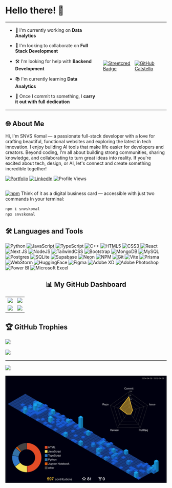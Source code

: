 
# Hello there! 👋 
<table>
  <tr>
    <td>

- 🔭 I'm currently working on **Data Analytics**<br>
- 🤝 I'm looking to collaborate on **Full Stack Development**<br>
- 🛠️ I'm looking for help with **Backend Development**<br>
- 📚 I'm currently learning **Data Analytics**<br>
- 🎯 Once I commit to something, I **carry it out with full dedication**

    </td>
    <td>

<div align="left">
<div style="display: flex; justify-content: space-around; align-items: center; ">

<a href="https://www.tublian.com/profile/shanmukavenkat?ss=true">
  <img src="https://t74hnvwwsd.execute-api.us-east-1.amazonaws.com/dev/ft/profile/streetcred/badge/shanmukavenkat?type=without_score" alt="Streetcred Badge" height="140px"/>
</a>

<a href="https://github.com/shanmukavenkat">
  <img src="https://octodex.github.com/images/catstello.png" alt="GitHub Catstello" height="150px"/>
</a>

</div>
</div>
  </td>
  </tr>
</table>


<h2 align="left">🌐 About Me</h2>

Hi, I'm SNVS Komal — a passionate full-stack developer with a love for crafting beautiful, functional websites and exploring the latest in tech innovation. I enjoy building AI tools that make life easier for developers and creators. Beyond coding, I'm all about building strong communities, sharing knowledge, and collaborating to turn great ideas into reality. If you're excited about tech, design, or AI, let's connect and create something incredible together!

[![Portfolio](https://img.shields.io/badge/Portfolio-snvskomal.netlify.app-8A2BE2?style=flat&logo=netlify&logoColor=white)](https://snvskomal.netlify.app/)
[![LinkedIn](https://img.shields.io/badge/LinkedIn-%230077B5.svg?logo=linkedin&logoColor=white)](https://www.linkedin.com/in/amudalapalli-s-5b3150223/) 
![Profile Views](https://komarev.com/ghpvc/?username=shanmukavenkat&color=blue) 

##
 [![npm](https://img.shields.io/npm/v/snvskomal)](https://www.npmjs.com/package/snvskomal) Think of it as a digital business card — accessible with just two commands In your terminal:

```bash
npm i snvskomal
npx snvskomal
```


<h2 align="left">🛠️ Languages and Tools</h2>

![Python](https://img.shields.io/badge/python-3670A0?style=for-the-badge&logo=python&logoColor=ffdd54)
![JavaScript](https://img.shields.io/badge/javascript-%23323330.svg?style=for-the-badge&logo=javascript&logoColor=%23F7DF1E)
![TypeScript](https://img.shields.io/badge/typescript-%23007ACC.svg?style=for-the-badge&logo=typescript&logoColor=white)
![C++](https://img.shields.io/badge/c++-%2300599C.svg?style=for-the-badge&logo=c%2B%2B&logoColor=white)
![HTML5](https://img.shields.io/badge/html5-%23E34F26.svg?style=for-the-badge&logo=html5&logoColor=white)
![CSS3](https://img.shields.io/badge/css3-%231572B6.svg?style=for-the-badge&logo=css3&logoColor=white)
![React](https://img.shields.io/badge/react-%2320232a.svg?style=for-the-badge&logo=react&logoColor=%2361DAFB)
![Next JS](https://img.shields.io/badge/Next-black?style=for-the-badge&logo=next.js&logoColor=white)
![NodeJS](https://img.shields.io/badge/node.js-6DA55F?style=for-the-badge&logo=node.js&logoColor=white)
![TailwindCSS](https://img.shields.io/badge/tailwindcss-%2338B2AC.svg?style=for-the-badge&logo=tailwind-css&logoColor=white)
![Bootstrap](https://img.shields.io/badge/bootstrap-%23563d7c.svg?style=for-the-badge&logo=bootstrap&logoColor=white)
![MongoDB](https://img.shields.io/badge/MongoDB-%234ea94b.svg?style=for-the-badge&logo=mongodb&logoColor=white)
![MySQL](https://img.shields.io/badge/mysql-%2300000f.svg?style=for-the-badge&logo=mysql&logoColor=white)
![Postgres](https://img.shields.io/badge/postgres-%23316192.svg?style=for-the-badge&logo=postgresql&logoColor=white)
![SQLite](https://img.shields.io/badge/sqlite-%2307405e.svg?style=for-the-badge&logo=sqlite&logoColor=white)
![Supabase](https://img.shields.io/badge/supabase-3ECF8E?style=for-the-badge&logo=supabase&logoColor=white)
![Neon](https://img.shields.io/badge/Neon-%2300E599.svg?style=for-the-badge&logo=neon&logoColor=white)
![NPM](https://img.shields.io/badge/NPM-%23CB3837.svg?style=for-the-badge&logo=npm&logoColor=white)
![Git](https://img.shields.io/badge/git-%23F05033.svg?style=for-the-badge&logo=git&logoColor=white)
![Vite](https://img.shields.io/badge/vite-%23646CFF.svg?style=for-the-badge&logo=vite&logoColor=white)
![Prisma](https://img.shields.io/badge/Prisma-3982CE?style=for-the-badge&logo=Prisma&logoColor=white)
![WebStorm](https://img.shields.io/badge/webstorm-143?style=for-the-badge&logo=webstorm&logoColor=white&color=black)
![HuggingFace](https://img.shields.io/badge/HuggingFace-%23FFD21F.svg?style=for-the-badge&logo=huggingface&logoColor=black)
![Figma](https://img.shields.io/badge/figma-%23F24E1E.svg?style=for-the-badge&logo=figma&logoColor=white)
![Adobe XD](https://img.shields.io/badge/AdobeXD-%23FF26BE.svg?style=for-the-badge&logo=adobexd&logoColor=white)
![Adobe Photoshop](https://img.shields.io/badge/AdobePhotoshop-31A8FF?style=for-the-badge&logo=Adobe-Photoshop&logoColor=white)
![Power BI](https://img.shields.io/badge/PowerBI-F2C811?style=for-the-badge&logo=powerbi&logoColor=black)
![Microsoft Excel](https://img.shields.io/badge/Microsoft_Excel-217346?style=for-the-badge&logo=microsoft-excel&logoColor=white)

<h2 align="center">📊 My GitHub Dashboard</h2>

<table>
  <tr>
    <td width="50%" align="center">
      <img src="https://github-profile-summary-cards.vercel.app/api/cards/profile-details?username=shanmukavenkat&theme=github_dark" />
    </td>
    <td width="50%" align="center">
      <img src="https://github-readme-streak-stats.herokuapp.com?user=shanmukavenkat&theme=dark&hide_border=false" />
    </td>
  </tr>
  <tr>
    <td width="50%" align="center">
      <img src="https://github-readme-stats.vercel.app/api/top-langs/?username=shanmukavenkat&theme=dark&layout=compact&hide_border=false" />
    </td>
    <td width="50%" align="center">
      <img src="https://github-contributor-stats.vercel.app/api?username=shanmukavenkat&limit=5&theme=dark&combine_all_yearly_contributions=true" />
    </td>
  </tr>
</table>


## 🏆 GitHub Trophies
![](https://github-profile-trophy.vercel.app/?username=shanmukavenkat&theme=shadow_blue&no-frame=false&no-bg=false&margin-w=4)










<a href="https://github.com/shanmukavenkat">
  <img  src="https://github-readme-activity-graph.vercel.app/graph?username=shanmukavenkat&theme=react-dark" />
</a>



---
<!-- Proudly created with GPRM ( https://gprm.itsvg.in ) -->
[![](https://visitcount.itsvg.in/api?id=shanmukavenkat&icon=0&color=0)](https://visitcount.itsvg.in)




<p align="center">
 <img src="profile-3d-contrib/profile-night-view.svg" />
</p>
